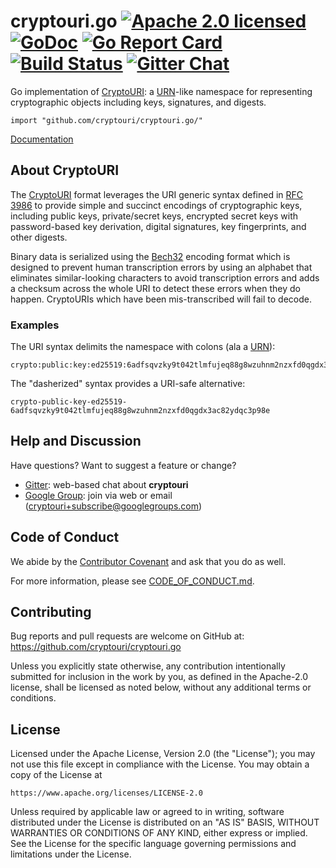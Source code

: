 # cryptouri.go [![Apache 2.0 licensed][license-shield]][license-link] [![GoDoc][godoc-shield]][godoc-link] [![Go Report Card][goreport-shield]][goreport-link] [![Build Status][build-shield]][build-link] [![Gitter Chat][gitter-image]][gitter-link]

Go implementation of [CryptoURI]: a [URN]-like namespace for representing
cryptographic objects including keys, signatures, and digests.

```
import "github.com/cryptouri/cryptouri.go/"
```

[Documentation][godoc-link]

## About CryptoURI

The [CryptoURI] format leverages the URI generic syntax defined in [RFC 3986] to
provide simple and succinct encodings of cryptographic keys, including public
keys, private/secret keys, encrypted secret keys with password-based key
derivation, digital signatures, key fingerprints, and other digests.

Binary data is serialized using the [Bech32] encoding format which is designed
to prevent human transcription errors by using an alphabet that eliminates
similar-looking characters to avoid transcription errors and adds a checksum
across the whole URI to detect these errors when they do happen.
CryptoURIs which have been mis-transcribed will fail to decode.

### Examples

The URI syntax delimits the namespace with colons (ala a [URN]):

```
crypto:public:key:ed25519:6adfsqvzky9t042tlmfujeq88g8wzuhnm2nzxfd0qgdx3ac82ydq3pkr2c
```

The "dasherized" syntax provides a URI-safe alternative:

```
crypto-public-key-ed25519-6adfsqvzky9t042tlmfujeq88g8wzuhnm2nzxfd0qgdx3ac82ydqc3p98e
```

## Help and Discussion

Have questions? Want to suggest a feature or change?

* [Gitter]: web-based chat about **cryptouri**
* [Google Group]: join via web or email ([cryptouri+subscribe@googlegroups.com])

## Code of Conduct

We abide by the [Contributor Covenant][cc] and ask that you do as well.

For more information, please see [CODE_OF_CONDUCT.md].

## Contributing

Bug reports and pull requests are welcome on GitHub at:
<https://github.com/cryptouri/cryptouri.go>

Unless you explicitly state otherwise, any contribution intentionally
submitted for inclusion in the work by you, as defined in the Apache-2.0
license, shall be licensed as noted below, without any additional terms or
conditions.

## License

Licensed under the Apache License, Version 2.0 (the "License");
you may not use this file except in compliance with the License.
You may obtain a copy of the License at

    https://www.apache.org/licenses/LICENSE-2.0

Unless required by applicable law or agreed to in writing, software
distributed under the License is distributed on an "AS IS" BASIS,
WITHOUT WARRANTIES OR CONDITIONS OF ANY KIND, either express or implied.
See the License for the specific language governing permissions and
limitations under the License.

[//]: # (badges)

[godoc-shield]: https://godoc.org/github.com/cryptouri/cryptouri.go?status.svg
[godoc-link]: https://godoc.org/github.com/cryptouri/cryptouri.go
[license-shield]: https://img.shields.io/badge/license-Apache2-blue.svg
[license-link]: https://github.com/cryptouri/cryptouri.go/blob/develop/LICENSE
[goreport-shield]: https://goreportcard.com/badge/github.com/cryptouri/cryptouri.go
[goreport-link]: https://goreportcard.com/report/github.com/cryptouri/cryptouri.go
[build-shield]: https://secure.travis-ci.org/cryptouri/cryptouri.go.svg?branch=develop
[build-link]: http://travis-ci.org/cryptouri/cryptouri.go
[gitter-image]: https://badges.gitter.im/badge.svg
[gitter-link]: https://gitter.im/cryptouri/Lobby

[//]: # (general links)

[Bech32]: https://github.com/bitcoin/bips/blob/develop/bip-0173.mediawiki
[cc]: https://contributor-covenant.org
[CryptoURI]: https://cryptouri.org
[CODE_OF_CONDUCT.md]: https://github.com/cryptouri/cryptouri-rs/blob/develop/CODE_OF_CONDUCT.md
[RFC 3986]: https://tools.ietf.org/html/rfc3986
[URN]: https://en.wikipedia.org/wiki/Uniform_Resource_Name
[Gitter]: https://gitter.im/cryptouri/Lobby
[Google Group]: https://groups.google.com/forum/#!forum/cryptouri
[cryptouri+subscribe@googlegroups.com]: mailto:cryptouri+subscribe@googlegroups.com
